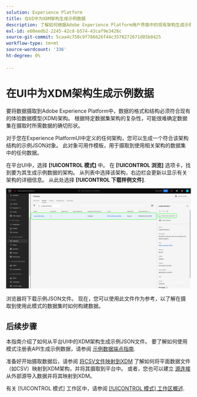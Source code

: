 ```yaml
---
solution: Experience Platform
title: 在UI中为XDM架构生成示例数据
description: 了解如何根据Adobe Experience Platform用户界面中的现有架构生成示例JSON数据。
exl-id: e60eedb2-2245-42cd-b574-43caf9e3426c
source-git-commit: 5caa4c750c9f786626f44c3578272671d85b8425
workflow-type: tm+mt
source-wordcount: '336'
ht-degree: 0%

---
```


# 在UI中为XDM架构生成示例数据

要将数据摄取到Adobe Experience Platform中，数据的格式和结构必须符合现有的体验数据模型(XDM)架构。 根据特定数据集架构的复杂性，可能很难确定数据集在摄取时所需数据的确切形状。

对于您在Experience PlatformUI中定义的任何架构，您可以生成一个符合该架构结构的示例JSON对象。 此对象可用作模板，用于摄取到使用相关架构的数据集中的任何数据。

在平台UI中，选择 **[!UICONTROL 模式]** 中。 在 **[!UICONTROL 浏览]** 选项卡，找到要为其生成示例数据的架构。 从列表中选择该架构，右边栏会更新以显示有关架构的详细信息。 从此处选择 **[!UICONTROL 下载样例文件]**.

![](../images/ui/sample/sample-data.png)

浏览器将下载示例JSON文件。 现在，您可以使用此文件作为参考，以了解在摄取到使用此模式的数据集时如何构建数据。

## 后续步骤

本指南介绍了如何从平台UI中的XDM架构生成示例JSON文件。 要了解如何使用模式注册表API生成示例数据，请参阅 [示例数据端点指南](../api/sample-data.md).

准备好开始摄取数据后，请参阅 [将CSV文件映射到XDM](../../ingestion/tutorials/map-csv/overview.md) 了解如何将平面数据文件（如CSV）映射到XDM架构，并将其摄取到平台中。 或者，您也可以建立 [源连接](../../sources/home.md) 从外部源导入数据并将其映射到XDM。

有关 [!UICONTROL 模式] 工作区中，请参阅 [[!UICONTROL 模式] 工作区概述](./overview.md).
